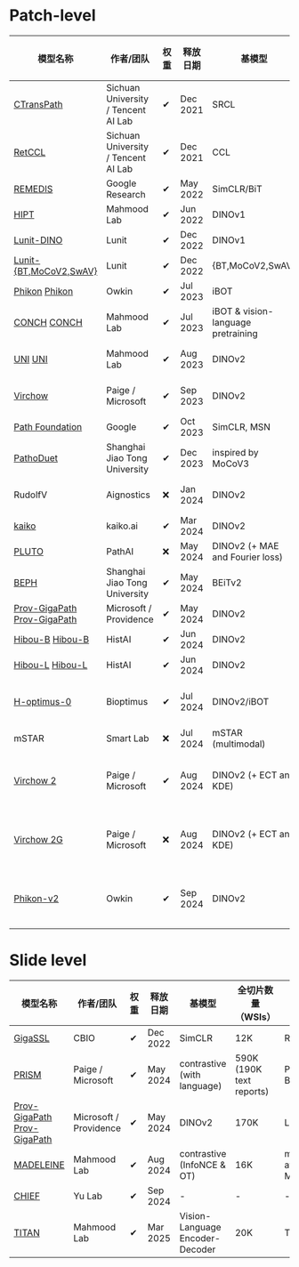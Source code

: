 # Patch-level
| 模型名称                                                                                                                                | 作者/团队                               | 权重  | 释放日期     | 基模型                                | 全切片数量（WSIs）                 | 切片数量（Tiles） | 架构                     | 数据集                                              |
| ----------------------------------------------------------------------------------------------------------------------------------- | ----------------------------------- | --- | -------- | ---------------------------------- | --------------------------- | ----------- | ---------------------- | ------------------------------------------------ |
| [CTransPath](https://github.com/Xiyue-Wang/TransPath)                                                                               | Sichuan University / Tencent AI Lab | ✔   | Dec 2021 | SRCL                               | 32K                         | 16M         | Swin-Transformer       | TCGA, PAIP                                       |
| [RetCCL](https://github.com/Xiyue-Wang/RetCCL)                                                                                      | Sichuan University / Tencent AI Lab | ✔   | Dec 2021 | CCL                                | 32K                         | 16M         | ResNet-50              | TCGA, PAIP                                       |
| [REMEDIS](https://github.com/google-research/medical-ai-research-foundations)                                                       | Google Research                     | ✔   | May 2022 | SimCLR/BiT                         | 29K                         | 50M         | ResNet-50              | TCGA                                             |
| [HIPT](https://github.com/mahmoodlab/HIPT)                                                                                          | Mahmood Lab                         | ✔   | Jun 2022 | DINOv1                             | 11K                         | 100M        | ViT-S                  | TCGA                                             |
| [Lunit-DINO](https://github.com/lunit-io/benchmark-ssl-pathology)                                                                   | Lunit                               | ✔   | Dec 2022 | DINOv1                             | 21K                         | -           | ViT-S                  | TCGA                                             |
| [Lunit-{BT,MoCoV2,SwAV}](https://github.com/lunit-io/benchmark-ssl-pathology)                                                       | Lunit                               | ✔   | Dec 2022 | {BT,MoCoV2,SwAV}                   | 21K                         | -           | ResNet-50              | TCGA                                             |
| [Phikon](https://github.com/owkin/HistoSSLscaling) [Phikon](https://huggingface.co/owkin/phikon)                                    | Owkin                               | ✔   | Jul 2023 | iBOT                               | 6.1K                        | 43M         | ViT-B                  | TCGA                                             |
| [CONCH](https://github.com/mahmoodlab/CONCH) [CONCH](https://huggingface.co/MahmoodLab/CONCH)                                       | Mahmood Lab                         | ✔   | Jul 2023 | iBOT & vision-language pretraining | 21K                         | 16M         | ViT-B                  | proprietary                                      |
| [UNI](https://github.com/mahmoodlab/UNI) [UNI](https://huggingface.co/MahmoodLab/UNI)                                               | Mahmood Lab                         | ✔   | Aug 2023 | DINOv2                             | 100K                        | 100M        | ViT-L                  | proprietary (Mass-100K)                          |
| [Virchow](https://huggingface.co/paige-ai/Virchow)                                                                                  | Paige / Microsoft                   | ✔   | Sep 2023 | DINOv2                             | 1.5M                        | -           | ViT-H                  | proprietary (from MSKCC)                         |
| [Path Foundation](https://github.com/Google-Health/imaging-research/tree/master/path-foundation)                                    | Google                              | ✔   | Oct 2023 | SimCLR, MSN                        | 6K                          | 60M         | ViT-S                  | TCGA                                             |
| [PathoDuet](https://github.com/openmedlab/PathoDuet)                                                                                | Shanghai Jiao Tong University       | ✔   | Dec 2023 | inspired by MoCoV3                 | 11K                         | 13M         | ViT-B                  | TCGA                                             |
| RudolfV                                                                                                                             | Aignostics                          | ❌   | Jan 2024 | DINOv2                             | 100K                        | 750M        | ViT-L                  | proprietary (from EU & US), TCGA                 |
| [kaiko](https://github.com/kaiko/kaiko)                                                                                             | kaiko.ai                            | ✔   | Mar 2024 | DINOv2                             | 29K                         | 260M\*\*    | ViT-L                  | TCGA                                             |
| [PLUTO](https://github.com/path-ai/pluto)                                                                                           | PathAI                              | ❌   | May 2024 | DINOv2 (+ MAE and Fourier loss)    | 160K                        | 200M        | FlexiViT-S             | proprietary (PathAI)                             |
| [BEPH](https://github.com/Zhcyoung/BEPH)                                                                                            | Shanghai Jiao Tong University       | ✔   | May 2024 | BEiTv2                             | 12K                         | 12M         | ViT-B                  | TCGA                                             |
| [Prov-GigaPath](https://github.com/prov-gigapath/prov-gigapath) [Prov-GigaPath](https://huggingface.co/prov-gigapath/prov-gigapath) | Microsoft / Providence              | ✔   | May 2024 | DINOv2                             | 170K                        | 1.4B        | ViT                    | proprietary                                      |
| [Hibou-B](https://github.com/HistAI/hibou) [Hibou-B](https://huggingface.co/histai/hibou-b)                                         | HistAI                              | ✔   | Jun 2024 | DINOv2                             | 1.1M                        | 510M        | ViT-B                  | proprietary                                      |
| [Hibou-L](https://github.com/HistAI/hibou) [Hibou-L](https://huggingface.co/histai/hibou-L)                                         | HistAI                              | ✔   | Jun 2024 | DINOv2                             | 1.1M                        | 1.2B        | ViT-L                  | proprietary                                      |
| [H-optimus-0](https://github.com/bioptimus/releases/tree/main/models/h-optimus/v0)                                                  | Bioptimus                           | ✔   | Jul 2024 | DINOv2/iBOT                        | 500K (across 4,000 clinics) | >100M       | ViT-G with 4 registers | proprietary                                      |
| mSTAR                                                                                                                               | Smart Lab                           | ❌   | Jul 2024 | mSTAR (multimodal)                 | 10K                         | -           | ViT-L                  | TCGA                                             |
| [Virchow 2](https://huggingface.co/paige-ai/Virchow2)                                                                               | Paige / Microsoft                   | ✔   | Aug 2024 | DINOv2 (+ ECT and KDE)             | 3.1M                        | 2B          | ViT-H with 4 registers | proprietary (from MSKCC and international sites) |
| [Virchow 2G](https://huggingface.co/paige-ai/Virchow2G)                                                                             | Paige / Microsoft                   | ❌   | Aug 2024 | DINOv2 (+ ECT and KDE)             | 3.1M                        | 2B          | ViT-G with 8 registers | proprietary (from MSKCC and international sites) |
| [Phikon-v2](https://huggingface.co/owkin/phikon-v2)                                                                                 | Owkin                               | ✔   | Sep 2024 | DINOv2                             | 58.4K                       | 456M        | ViT-L                  | PANCAN-XL (TCGA, CPTAC, GTEx, proprietary)       |


# Slide level 
| 模型名称                                                                                                                                | 作者/团队                  | 权重  | 释放日期     | 基模型                             | 全切片数量（WSIs）              | 架构                       | 数据集                               |
| ----------------------------------------------------------------------------------------------------------------------------------- | ---------------------- | --- | -------- | ------------------------------- | ------------------------ | ------------------------ | --------------------------------- |
| [GigaSSL](https://github.com/trislaz/gigassl)                                                                                       | CBIO                   | ✔   | Dec 2022 | SimCLR                          | 12K                      | ResNet-18                | TCGA                              |
| [PRISM](https://huggingface.co/paige-ai/Prism)                                                                                      | Paige / Microsoft      | ✔   | May 2024 | contrastive (with language)     | 590K (190K text reports) | Perceiver + BioGPT       | proprietary                       |
| [Prov-GigaPath](https://github.com/prov-gigapath/prov-gigapath) [Prov-GigaPath](https://huggingface.co/prov-gigapath/prov-gigapath) | Microsoft / Providence | ✔   | May 2024 | DINOv2                          | 170K                     | LongNet                  | proprietary (Providence)          |
| [MADELEINE](https://github.com/mahmoodlab/MADELEINE)                                                                                | Mahmood Lab            | ✔   | Aug 2024 | contrastive (InfoNCE & OT)      | 16K                      | multi-head attention MIL | ACROBAT, BWH Kidney (proprietary) |
| [CHIEF](https://github.com/hms-dbmi/CHIEF)                                                                                          | Yu Lab                 | ✔   | Sep 2024 | -                               | -                        | -                        | -                                 |
| [TITAN](https://github.com/mahmoodlab/TITAN)                                                                                        | Mahmood Lab            | ✔   | Mar 2025 | Vision-Language Encoder-Decoder | 20K                      | Transformer              | proprietary                       |
